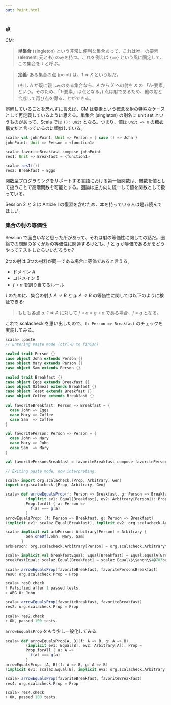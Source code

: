 ```yaml
---
out: Point.html
---
```


### 点

CM:

> **単集合** (singleton) という非常に便利な集合あって、これは唯一の要素 (element; 元とも) のみを持つ。これを例えば `{me}` という風に固定して、この集合を *1* と呼ぶ。

> **定義**: ある集合の**点** (point) は、*1 => X* という射だ。
>
> (もし *A* が既に親しみのある集合なら、*A* から *X* への射を *X* の 「*A*-要素」という。そのため、「*1*-要素」は点となる。) 点は射であるため、他の射と合成して再び点を得ることができる。

誤解していることを恐れずに言えば、CM は要素という概念を射の特殊なケースとして再定義しているように思える。単集合 (singleton) の別名に unit set というものがあって、Scala では `(): Unit` となる。つまり、値は `Unit => X` の糖衣構文だと言っているのに類似している。

```scala
scala> val johnPoint: Unit => Person = { case () => John } 
johnPoint: Unit => Person = <function1>

scala> favoriteBreakfast compose johnPoint
res1: Unit => Breakfast = <function1>

scala> res1(())
res2: Breakfast = Eggs
```

関数型プログラミングをサポートする言語における第一級関数は、関数を値として扱うことで高階関数を可能とする。圏論は逆方向に統一して値を関数として扱っている。

Session 2 と 3 は Article I の復習を含むため、本を持っている人は是非読んでほしい。

### 集合の射の等価性

Session で面白いなと思った所があって、それは射の等価性に関しての話だ。圏論での問題の多くが射の等価性に関連するけども、*f* と *g* が等価であるかをどうやってテストしたらいいだろうか?

2つの射は 3つの材料が同一である場合に等価であると言える。

- ドメイン *A*
- コドメイン *B*
- *f ∘ a* を割り当てるルール

*1* のために、集合の射 *f: A => B* と *g: A => B* の等価性に関しては以下のように検証できる:

> もしも各点 *a: 1 => A* に対して *f ∘ a = g ∘ a* である場合、*f = g* となる。

これで scalacheck を思い出したので、`f: Person => Breakfast` のチェックを実装してみる。


```scala
scala> :paste
// Entering paste mode (ctrl-D to finish)

sealed trait Person {}
case object John extends Person {}
case object Mary extends Person {}
case object Sam extends Person {}

sealed trait Breakfast {}
case object Eggs extends Breakfast {}
case object Oatmeal extends Breakfast {}
case object Toast extends Breakfast {}
case object Coffee extends Breakfast {}

val favoriteBreakfast: Person => Breakfast = {
  case John => Eggs
  case Mary => Coffee
  case Sam  => Coffee
}

val favoritePerson: Person => Person = {
  case John => Mary
  case Mary => John
  case Sam  => Mary
}

val favoritePersonsBreakfast = favoriteBreakfast compose favoritePerson

// Exiting paste mode, now interpreting.

scala> import org.scalacheck.{Prop, Arbitrary, Gen}
import org.scalacheck.{Prop, Arbitrary, Gen}

scala> def arrowEqualsProp(f: Person => Breakfast, g: Person => Breakfast)
         (implicit ev1: Equal[Breakfast], ev2: Arbitrary[Person]): Prop =
         Prop.forAll { a: Person =>
           f(a) === g(a)
         } 
arrowEqualsProp: (f: Person => Breakfast, g: Person => Breakfast)
(implicit ev1: scalaz.Equal[Breakfast], implicit ev2: org.scalacheck.Arbitrary[Person])org.scalacheck.Prop

scala> implicit val arbPerson: Arbitrary[Person] = Arbitrary {
         Gen.oneOf(John, Mary, Sam)
       }
arbPerson: org.scalacheck.Arbitrary[Person] = org.scalacheck.Arbitrary\$\$anon\$2@41ec9951

scala> implicit val breakfastEqual: Equal[Breakfast] = Equal.equalA[Breakfast]
breakfastEqual: scalaz.Equal[Breakfast] = scalaz.Equal\$\$anon\$4@783babde

scala> arrowEqualsProp(favoriteBreakfast, favoritePersonsBreakfast)
res0: org.scalacheck.Prop = Prop

scala> res0.check
! Falsified after 1 passed tests.
> ARG_0: John

scala> arrowEqualsProp(favoriteBreakfast, favoriteBreakfast)
res2: org.scalacheck.Prop = Prop

scala> res2.check
+ OK, passed 100 tests.
```

`arrowEuqualsProp` をもう少し一般化してみる:

```scala
scala> def arrowEqualsProp[A, B](f: A => B, g: A => B)
         (implicit ev1: Equal[B], ev2: Arbitrary[A]): Prop =
         Prop.forAll { a: A =>
           f(a) === g(a)
         } 
arrowEqualsProp: [A, B](f: A => B, g: A => B)
(implicit ev1: scalaz.Equal[B], implicit ev2: org.scalacheck.Arbitrary[A])org.scalacheck.Prop

scala> arrowEqualsProp(favoriteBreakfast, favoriteBreakfast)
res4: org.scalacheck.Prop = Prop

scala> res4.check
+ OK, passed 100 tests.
```
